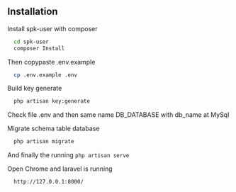 
## Installation

Install spk-user with composer

```bash
  cd spk-user
  composer Install
```
Then copypaste .env.example
```bash
  cp .env.example .env
```
Build key generate
```bash
  php artisan key:generate
```
Check file .env and then same name DB_DATABASE with db_name at MySql

Migrate schema table database
```bash
  php artisan migrate
```
And finally the running ```php artisan serve```

Open Chrome and laravel is running
```bash
  http://127.0.0.1:8000/
```